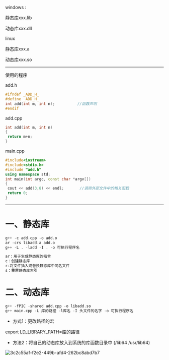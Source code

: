 windows :

静态库xxx.lib

动态库xxx.dll

linux

静态库xxx.a

动态库xxx.so

---

使用的程序

add.h

```cpp
#ifndef _ADD_H_
#define _ADD_H_
int add(int m, int n);          //函数声明
#endif
```

add.cpp

```cpp
int add(int m, int n)
{
 return m+n;
}
```

main.cpp

```cpp
#include<iostream>
#include<stdio.h>
#include "add.h"
using namespace std;
int main(int argc, const char *argv[])
{
 cout << add(3,8) << endl;       //调用外部文件中的相关函数
 return 0;
}
```

---

# 一、静态库

```cpp
g++ -c add.cpp -o add.o
ar -crs libadd.a add.o
g++ -L . -ladd -I . -o 可执行程序名

ar：用于生成静态库的指令
c：创建静态库
r:将文件插入或替换静态库中同名文件
s：重置静态库索引
```



# 二、动态库

```cpp
g++ -fPIC -shared add.cpp -o libadd.so
g++ main.cpp -L 库的路径 -l库名 -I 头文件的名字 -o 可执行程序名

```

- 方式1：更改路径的宏

export LD_LIBRARY_PATH=库的路径

- 方法2：将自己的动态库放入到系统的库函数目录中 (/lib64 /usr/lib64)

![3c2c55af-f2e2-449b-afd4-262bc8abd7b7](file:///C:/Users/LEGION/Pictures/3c2c55af-f2e2-449b-afd4-262bc8abd7b7.png)
